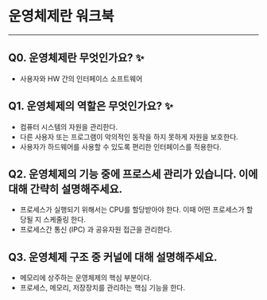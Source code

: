 # 운영체제란 워크북

--------

## Q0. 운영체제란 무엇인가요? ✨  
* 사용자와 HW 간의 인터페이스 소프트웨어

## Q1. 운영체제의 역할은 무엇인가요? ✨  
* 컴퓨터 시스템의 자원을 관리한다.
* 다른 사용자 또는 프로그램이 악의적인 동작을 하지 못하게 자원을 보호한다.
* 사용자가 하드웨어를 사용할 수 있도록 편리한 인터페이스를 적용한다.

## Q2. 운영체제의 기능 중에 프로스세 관리가 있습니다. 이에 대해 간략히 설명해주세요.
* 프로세스가 실행되기 위해서는 CPU를 할당받아야 한다. 이때 어떤 프로세스가 할당될 지 스케줄링 한다.
* 프로세스간 통신 (IPC) 과 공유자원 접근을 관리한다.

## Q3. 운영체제 구조 중 커널에 대해 설명해주세요.  
* 메모리에 상주하는 운영체제의 핵심 부분이다.
* 프로세스, 메모리, 저장장치를 관리하는 핵심 기능을 한다.
